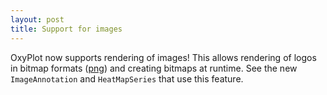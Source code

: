 ```yaml
---
layout: post
title: Support for images
---
```


OxyPlot now supports rendering of images! This allows rendering of logos in bitmap formats ([png][png]) and creating bitmaps at runtime. See the new `ImageAnnotation` and `HeatMapSeries` that use this feature.

[png]: https://en.wikipedia.org/wiki/Portable_Network_Graphics